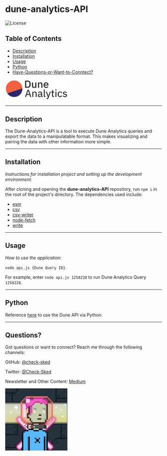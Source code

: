 # dune-analytics-API

![License](https://img.shields.io/badge/license-ISC-blue.svg)

## Table of Contents

- [Description](#description)
- [Installation](#installation)
- [Usage](#usage)
- [Python](#python)
- [Have-Questions-or-Want-to-Conntect?](#questions)

<a href="https://dune.com/home"><img src="./assets/Dune.jpeg" width="200"></a>

---

## Description

The Dune-Analytics-API is a tool to execute Dune Analytics queries and export the data to a manipulatable format. This makes visualizing and pairing the data with other information more simple.

---

## Installation

_Instructions for installation project and setting up the development environment:_

After cloning and opening the **dune-analytics-API** repository, run `npm i` in the root of the project's directory. The dependencies used include:

- [esm](https://www.npmjs.com/package/esm)
- [csv](https://www.npmjs.com/package/csv)
- [csv-writer](https://www.npmjs.com/package/csv-writer)
- [node-fetch](https://www.npmjs.com/package/node-fetch)
- [write](https://www.npmjs.com/package/write)

---

## Usage

_How to use the application:_

`node api.js {Dune Query ID}`.

For example, enter `node api.js 1258228` to run Dune Analytics Query `1258228`.

---

## Python

Reference [here](https://github.com/check-sked/crypto_data_resources/tree/main/dune_analytics) to use the Dune API via Python.

---

## Questions?

Got questions or want to connect? Reach me through the following channels:

GitHub: [@check-sked](https://api.github.com/users/check-sked)

Twitter: [@Check-Sked](https://twitter.com/Check_Sked)

Newsletter and Other Content: [Medium](https://medium.com/@torusresearch)

<img src="./assets/pfp.png" alt="drawing" width="200"/>
